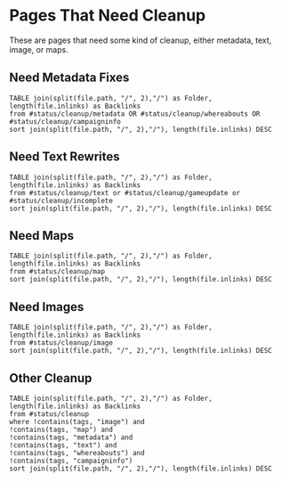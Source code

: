 # Pages That Need Cleanup

These are pages that need some kind of cleanup, either metadata, text, image, or maps. 
## Need Metadata Fixes

```dataview
TABLE join(split(file.path, "/", 2),"/") as Folder, length(file.inlinks) as Backlinks
from #status/cleanup/metadata OR #status/cleanup/whereabouts OR #status/cleanup/campaigninfo  
sort join(split(file.path, "/", 2),"/"), length(file.inlinks) DESC
```
## Need Text Rewrites

```dataview
TABLE join(split(file.path, "/", 2),"/") as Folder, length(file.inlinks) as Backlinks
from #status/cleanup/text or #status/cleanup/gameupdate or #status/cleanup/incomplete
sort join(split(file.path, "/", 2),"/"), length(file.inlinks) DESC
```

## Need Maps 

```dataview
TABLE join(split(file.path, "/", 2),"/") as Folder, length(file.inlinks) as Backlinks
from #status/cleanup/map
sort join(split(file.path, "/", 2),"/"), length(file.inlinks) DESC
```

## Need Images 

```dataview
TABLE join(split(file.path, "/", 2),"/") as Folder, length(file.inlinks) as Backlinks
from #status/cleanup/image
sort join(split(file.path, "/", 2),"/"), length(file.inlinks) DESC
```

## Other Cleanup


```dataview
TABLE join(split(file.path, "/", 2),"/") as Folder, length(file.inlinks) as Backlinks
from #status/cleanup 
where !contains(tags, "image") and
!contains(tags, "map") and
!contains(tags, "metadata") and
!contains(tags, "text") and
!contains(tags, "whereabouts") and
!contains(tags, "campaigninfo")
sort join(split(file.path, "/", 2),"/"), length(file.inlinks) DESC
```
